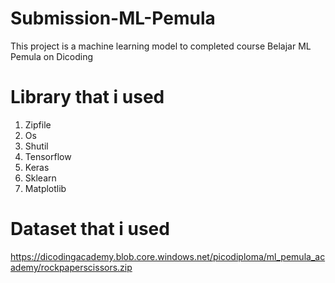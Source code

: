 # Submission-ML-Pemula
This project is a machine learning model to completed course Belajar ML Pemula on Dicoding

# Library that i used
1. Zipfile
2. Os
3. Shutil
4. Tensorflow
5. Keras
6. Sklearn
7. Matplotlib

# Dataset that i used
https://dicodingacademy.blob.core.windows.net/picodiploma/ml_pemula_academy/rockpaperscissors.zip

